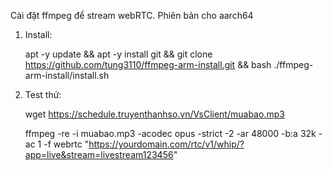 Cài đặt ffmpeg để stream webRTC. Phiên bản cho aarch64

1. Install:
   
   apt -y update && apt -y install git && git clone https://github.com/tung3110/ffmpeg-arm-install.git && bash ./ffmpeg-arm-install/install.sh

3. Test thử:
   
   wget https://schedule.truyenthanhso.vn/VsClient/muabao.mp3

   ffmpeg -re -i muabao.mp3 -acodec opus -strict -2 -ar 48000 -b:a 32k -ac 1 -f webrtc "https://yourdomain.com/rtc/v1/whip/?app=live&stream=livestream123456"
